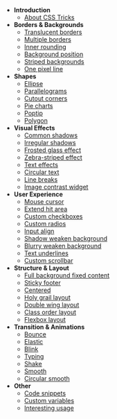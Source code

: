- **Introduction**
	- [About CSS Tricks](/introduce.md?v=1)
- **Borders & Backgrounds**
	- [Translucent borders](/translucent-borders.md)
	- [Multiple borders](/multiple-borders.md)
	- [Inner rounding](/inner-rounding.md)
	- [Background position](/extended-bg-position.md)
	- [Striped backgrounds](/stripes-background.md)
	- [One pixel line](/one-pixel-line.md)
- **Shapes**
	- [Ellipse](/ellipse.md)
	- [Parallelograms](/parallelogram.md)
	- [Cutout corners](/bevel-corners.md)
	- [Pie charts](/pie-chart.md)
	- [Poptip](/poptip.md)
	- [Polygon](/polygon.md)
- **Visual Effects**
	- [Common shadows](/single-projection.md)
	- [Irregular shadows](/irregular-projection.md)
	- [Frosted glass effect](/frosted-glass.md)
	- [Zebra-striped effect](/zebra-stripes.md)
	- [Text effects](/text-effects.md)
	- [Circular text](/circular-text.md)
	- [Line breaks](line-breaks.md)
	- [Image contrast widget](/image-slider.md)
- **User Experience**
	- [Mouse cursor](/mouse-cursor.md)
	- [Extend hit area](/extend-hit-area.md)
	- [Custom checkboxes](/custom-checkbox.md)
	- [Custom radios](/custom-radio.md)
	- [Input align](/input-align.md)
	- [Shadow weaken background](/shadow-weaken-background.md)
	- [Blurry weaken background](/blurry-weaken-background.md)
	- [Text underlines](/text-underline.md)
	- [Custom scrollbar](/scrollbar.md)
- **Structure & Layout**
	- [Full background fixed content](/fluid-fixed.md)
	- [Sticky footer](/sticky-footer.md)
	- [Centered](/centering-known.md)
	- [Holy grail layout](/holy-grail-layout.md?v=1)
	- [Double wing layout](/double-wing-layout.md?v=1)
	- [Class order layout](/class-order-layout.md)
	- [Flexbox layout](/flexbox-layout.md)
- **Transition & Animations**
	- [Bounce](/bounce.md)
	- [Elastic](/elastic.md)
	- [Blink](/blink.md)
	- [Typing](/typing.md)
	- [Shake](/shake.md)
	- [Smooth](/smooth.md)
	- [Circular smooth](/circular-smooth.md)
	<!-- - [掘金沸点点赞效果](hotspot-like) -->
- **Other**
	- [Code snippets](/common-snippets.md)
	- [Custom variables](/custom-variables.md)
	- [Interesting usage](/interesting-usage.md)
